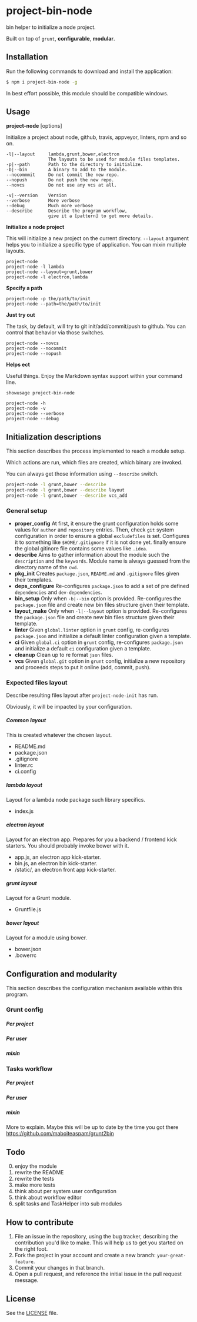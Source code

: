 # project-bin-node
bin helper to initialize a node project.

Built on top of `grunt`, __configurable__, __modular__.


## Installation
Run the following commands to download and install the application:

```sh
$ npm i project-bin-node -g
```

In best effort possible, this module should be compatible windows.

## Usage

__project-node__ [options]

Initialize a project about node, github, travis, appveyor, linters, npm and so on.

    -l|--layout     lambda,grunt,bower,electron
                    The layouts to be used for module files templates.
    -p|--path       Path to the directory to initialize.
    -b|--bin        A binary to add to the module.
    --nocommmit     Do not commit the new repo.
    --nopush        Do not push the new repo.
    --novcs         Do not use any vcs at all.
    
    -v|--version    Version
    --verbose       More verbose
    --debug         Much more verbose
    --describe      Describe the program workflow, 
                    give it a [pattern] to get more details.


__Initialize a node project__

This will initialize a new project on the current directory. 
`--layout` argument helps you to initialize a specific type of application.
You can mixin multiple layouts.

    project-node
    project-node -l lambda
    project-node --layout=grunt,bower
    project-node -l electron,lambda


__Specify a path__

    project-node -p the/path/to/init
    project-node --path=the/path/to/init


__Just try out__

The task, by default, will try to git init/add/commit/push to github.
You can control that behavior via those switches.

    project-node --novcs
    project-node --nocommit
    project-node --nopush


__Helps ect__

Useful things. Enjoy the Markdown syntax support within your command line.

    showusage project-bin-node
    
    project-node -h
    project-node -v
    project-node --verbose
    project-node --debug


## Initialization descriptions

This section describes the process implemented to reach a module setup.

Which actions are run, which files are created, which binary are invoked.

You can always get those information using `--describe` switch.

```sh
project-node -l grunt,bower --describe
project-node -l grunt,bower --describe layout
project-node -l grunt,bower --describe vcs_add
```

### General setup

- __proper_config__ 
    At first, it ensure the grunt configuration holds some values for `author` and `repository` entries.
    Then, check `git` system configuration in order to ensure a global `excludefiles` is set. 
    Configures it to something like `$HOME/.gitignore` if it is not done yet.
    finally ensure the global gitinore file contains some values like `.idea`.
- __describe__
    Aims to gather information about the module such the `description` and the `keywords`.
    Module name is always guessed from the directory name of the `cwd`.
- __pkg_init__
    Creates `package.json`, `README.md` and `.gitignore` files given their templates.
- __deps_configure__
    Re-configures `package.json` to add a set of pre defined `dependencies` and `dev-dependencies`.
- __bin_setup__
    Only when `-b|--bin` option is provided. 
    Re-configures the `package.json` file and create new bin files structure given their template.
- __layout_make__
    Only when `-l|--layout` option is provided. 
    Re-configures the `package.json` file and create new bin files structure given their template.
- __linter__
    Given `global.linter` option in `grunt` config, re-configures `package.json` 
    and initialize a default linter configuration given a template.
- __ci__
    Given `global.ci` option in `grunt` config, re-configures `package.json` 
    and initialize a default `ci` configuration given a template.
- __cleanup__
    Clean up to re format `json` files.
- __vcs__
    Given `global.git` option in `grunt` config,
    initialize a new repository and proceeds steps to put it online (add, commit, push).


### Expected files layout

Describe resulting files layout after `project-node-init` has run.

Obviously, it will be impacted by your configuration.

##### Common layout

This is created whatever the chosen layout.

- README.md
- package.json
- .gitignore
- linter.rc
- ci.config

##### lambda layout

Layout for a lambda node package such library specifics.

- index.js

##### electron layout

Layout for an electron app. 
Prepares for you a backend / frontend kick starters.
You should probably invoke bower with it.

- app.js, an electron app kick-starter.
- bin.js, an electron bin kick-starter.
- /static/, an electron front app kick-starter.

##### grunt layout

Layout for a Grunt module.

- Gruntfile.js

##### bower layout

Layout for a module using bower.

- bower.json
- .bowerrc

## Configuration and modularity

This section describes the configuration mechanism available within this program.

### Grunt config
##### Per project
##### Per user
##### mixin

### Tasks workflow
##### Per project
##### Per user
##### mixin

More to explain. 
Maybe this will be up to date by the time you got there https://github.com/maboiteaspam/grunt2bin


## Todo

0. enjoy the module
1. rewrite the README
2. rewrite the tests
3. make more tests
4. think about per system user configuration
5. think about workflow editor
5. split tasks and TaskHelper into sub modules


## How to contribute

1. File an issue in the repository, using the bug tracker, describing the
   contribution you'd like to make. This will help us to get you started on the
   right foot.
2. Fork the project in your account and create a new branch:
   `your-great-feature`.
3. Commit your changes in that branch.
4. Open a pull request, and reference the initial issue in the pull request
   message.

## License
See the [LICENSE](./LICENSE) file.
